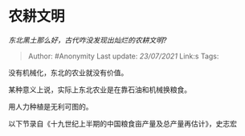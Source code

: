 # 农耕文明
*东北黑土那么好，古代咋没发现出灿烂的农耕文明?*

> Author: #Anonymity
> Last update: *23/07/2021* 
> Link:s
> Tags:   

 
没有机械化，东北的农业就没有价值。

某种意义上说，实际上东北农业是在靠石油和机械换粮食。

用人力种植是无利可图的。

以下节录自《十九世纪上半期的中国粮食亩产量及总产量再估计》，史志宏


 
